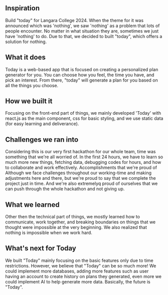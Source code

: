 ## Inspiration
Build "today" for Langara College 2024. When the theme for it was announced which was 'nothing', we saw 'nothing' as a problem that lots of people encounter. No matter in what situation they are, sometimes we just have 'nothing' to do. Due to that, we decided to built "today", which offers a solution for nothing.

## What it does
Today is a web-based app that is focused on creating a personalized plan generator for you. You can choose how you feel, the time you have, and pick an interest. From there, "today" will generate a plan for you based on all the things you choose. 

## How we built it
Focusing on the front-end part of things, we mainly developed 'Today' with react.js as the main component, css for basic styling, and we use static data (for easy learning and deliverance).

## Challenges we ran into
Considering this is our very first hackathon for our whole team, time was something that we're all worried of. In the first 24 hours, we have to learn so much more new things, fetching data, debugging codes for hours, and how to collaborate and work effectively.
Accomplishments that we're proud of
Although we face challenges throughout our working-time and making adjustments here and there, but we're proud to say that we complete the project just in time. And we're also extremelyq proud of ourselves that we can push through the whole hackathon and not giving up. 

## What we learned
Other then the technical part of things, we mostly learned how to communicate, work together, and breaking boundaries on things that we thought were impossible at the very beginning. We also realized that nothing is impossible when we work hard. 

## What's next for Today
We built "Today" mainly focusing on the basic features only due to time restrictions. However, we believe that "Today" can be so much more! We could implement more databases, adding more features such as user having an account to create history on plans they generated, even more we could implement AI to help generate more data. Basically, the future is "Today".
